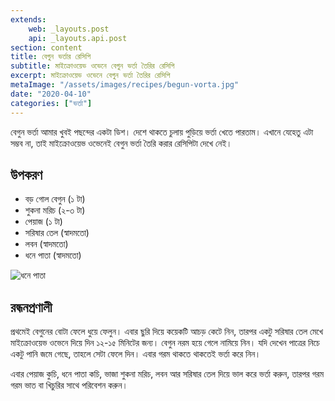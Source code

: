 ```yaml
---
extends:
    web: _layouts.post
    api: _layouts.api.post
section: content
title: বেগুন ভর্তার রেসিপি
subtitle: মাইক্রোওয়েভ ওভেনে বেগুন ভর্তা তৈরির রেসিপি
excerpt: মাইক্রোওয়েভ ওভেনে বেগুন ভর্তা তৈরির রেসিপি
metaImage: "/assets/images/recipes/begun-vorta.jpg"
date: "2020-04-10"
categories: ["ভর্তা"]
---
```


বেগুন ভর্তা আমার খুবই পছন্দের একটা ডিশ। দেশে থাকতে চুলায় পুড়িয়ে ভর্তা খেতে পারতাম। এখানে যেহেতু এটা
সম্ভব না, তাই মাইক্রোওয়েভ ওভেনেই বেগুন ভর্তা তৈরি করার রেসিপিটা দেখে নেই।

## উপকরণ

- বড় গোল বেগুন (১ টা)
- শুকনা মরিচ (২-৩ টা)
- পেয়াজ (১ টা)
- সরিষার তেল (স্বাদমতো)
- লবন (স্বাদমতো)
- ধনে পাতা (স্বাদমতো)

![ধনে পাতা](/assets/images/recipes/begun-vorta.jpg)

## রন্ধনপ্রণালী

প্রথমেই বেগুনের বোটা ফেলে ধুয়ে ফেলুন। এবার ছুরি দিয়ে কয়েকটি আচড় কেটে নিন, তারপর একটু সরিষার তেল মেখে
মাইক্রোওয়েভ ওভেনে দিয়ে দিন ১২-১৫ মিনিটের জন্য। বেগুন নরম হয়ে গেলে নামিয়ে নিন। যদি দেখেন পাত্রের নিচে
একটু পানি জমে গেছে, তাহলে সেটা ফেলে দিন। এবার গরম থাকতে থাকতেই ভর্তা করে নিন।

এবার পেয়াজ কুচি, ধনে পাতা কচি, ভাজা শুকনা মরিচ, লবন আর সরিষার তেল দিয়ে ভাল করে ভর্তা করুন, তারপর
গরম গরম ভাত বা খিচুরির সাথে পরিবেশন করুন।

